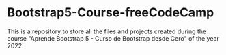 # Bootstrap5-Course-freeCodeCamp
This is a repository to store all the files and projects created during the course "Aprende Bootstrap 5 - Curso de Bootstrap desde Cero" of the year 2022.
